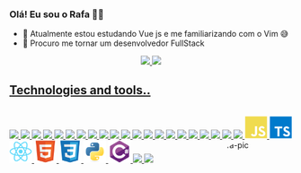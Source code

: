 ### Olá! Eu sou o Rafa 👋😀


- 🌱 Atualmente estou estudando Vue js e me familiarizando com o Vim 😅
- 👯 Procuro me tornar um desenvolvedor FullStack

<div align="center">
  <a href="https://github.com/RafaelM4gn">
  <img height="180em" src="https://github-readme-stats.vercel.app/api?username=RafaelM4gn&show_icons=true&theme=onedark&include_all_commits=true&count_private=true"/>
  <img height="180em" src="https://github-readme-stats.vercel.app/api/top-langs/?username=RafaelM4gn&layout=compact&langs_count=7&theme=onedark"/>
</div>

## Technologies and tools..
<div style="display: inline_block"><br>
  <img width="40" src="https://cdn.jsdelivr.net/gh/devicons/devicon/icons/c/c-plain.svg" />
  <img width="40" src="https://cdn.jsdelivr.net/gh/devicons/devicon/icons/cmake/cmake-original.svg" />
  <img width="40" src="https://cdn.jsdelivr.net/gh/devicons/devicon/icons/cplusplus/cplusplus-plain.svg" />
  <img width="40" src="https://cdn.jsdelivr.net/gh/devicons/devicon/icons/csharp/csharp-plain.svg" />
  <img width="40" src="https://cdn.jsdelivr.net/gh/devicons/devicon/icons/c/c-original.svg" />
  <img width="40" src="https://cdn.jsdelivr.net/gh/devicons/devicon/icons/cplusplus/cplusplus-original.svg" />
  <img width="40" src="https://cdn.jsdelivr.net/gh/devicons/devicon/icons/csharp/csharp-original.svg" />
  <img width="40" src="https://cdn.jsdelivr.net/gh/devicons/devicon/icons/css3/css3-original.svg" />
  <img width="40" src="https://cdn.jsdelivr.net/gh/devicons/devicon/icons/docker/docker-original.svg" />
  <img width="40" src="https://cdn.jsdelivr.net/gh/devicons/devicon/icons/git/git-original.svg" />
  <img width="40" src="https://cdn.jsdelivr.net/gh/devicons/devicon/icons/html5/html5-original.svg" />
  <img width="40" src="https://cdn.jsdelivr.net/gh/devicons/devicon/icons/java/java-original.svg" /> 
  <img width="40" src="https://cdn.jsdelivr.net/gh/devicons/devicon/icons/javascript/javascript-original.svg" />
  <img width="40" src="https://cdn.jsdelivr.net/gh/devicons/devicon/icons/latex/latex-original.svg" />
  <img width="40" src="https://cdn.jsdelivr.net/gh/devicons/devicon/icons/lua/lua-original.svg" />
  <img width="40" src="https://cdn.jsdelivr.net/gh/devicons/devicon/icons/linux/linux-original.svg" />
  <img width="40" src="https://cdn.jsdelivr.net/gh/devicons/devicon/icons/nuxtjs/nuxtjs-original.svg" />
  <img width="40" src="https://cdn.jsdelivr.net/gh/devicons/devicon/icons/python/python-original.svg" />
  <img width="40" src="https://cdn.jsdelivr.net/gh/devicons/devicon/icons/unity/unity-original.svg" />
  <img width="40" src="https://cdn.jsdelivr.net/gh/devicons/devicon/icons/vuejs/vuejs-original.svg" />
  <img width="40" src="https://cdn.jsdelivr.net/gh/devicons/devicon/icons/vuetify/vuetify-original.svg" />
  <img width="40" src="https://raw.githubusercontent.com/devicons/devicon/master/icons/javascript/javascript-plain.svg">
  <img width="40" src="https://raw.githubusercontent.com/devicons/devicon/master/icons/typescript/typescript-plain.svg">
  <img width="40" src="https://raw.githubusercontent.com/devicons/devicon/master/icons/react/react-original.svg">
  <img width="40" src="https://raw.githubusercontent.com/devicons/devicon/master/icons/html5/html5-original.svg">
  <img width="40" src="https://raw.githubusercontent.com/devicons/devicon/master/icons/css3/css3-original.svg">
  <img width="40" src="https://raw.githubusercontent.com/devicons/devicon/master/icons/python/python-original.svg">
  <img width="40" src="https://raw.githubusercontent.com/devicons/devicon/master/icons/csharp/csharp-original.svg">
  <img width="30" src="https://avatars.githubusercontent.com/u/6471485?s=200&v=4">
  <img width="30" src="https://cdn.jsdelivr.net/gh/devicons/devicon/icons/heroku/heroku-plain.svg">
  <img align="right" alt="Rafa-pic" height="150" width="150" style="border-radius:100px;" src="https://cdn.discordapp.com/attachments/698428639339085837/1009301959959908383/ezgif-3-042565b380.gif">
</div>






<!--
![Snake animation](https://github.com/Math-Vieira/Math-Vieira/blob/output/github-contribution-grid-snake.svg)

</div>


**RafaelM4gn/RafaelM4gn** is a ✨ _special_ ✨ repository because its `README.md` (this file) appears on your GitHub profile.

Here are some ideas to get you started:

- 🔭 I’m currently working on ...
- 🌱 I’m currently learning ...
- 👯 I’m looking to collaborate on ...
- 🤔 I’m looking for help with ...
- 💬 Ask me about ...
- 📫 How to reach me: ...
- 😄 Pronouns: ...
- ⚡ Fun fact: ...
-->
